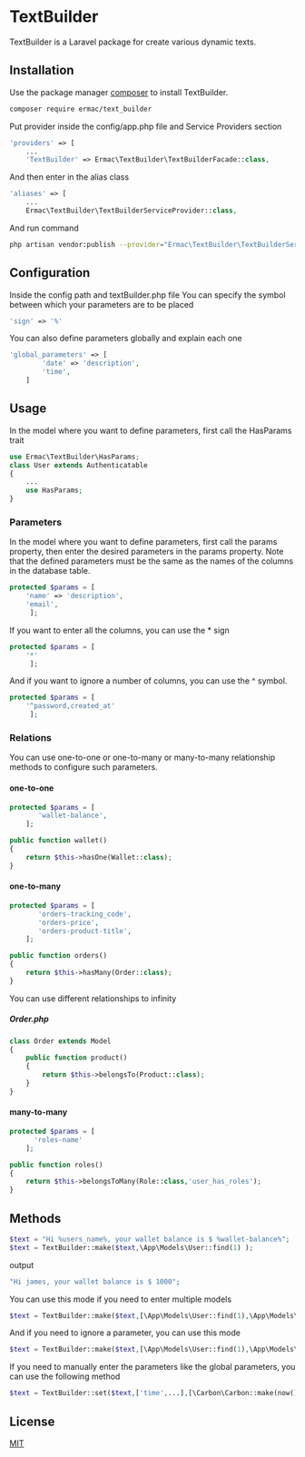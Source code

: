 # TextBuilder

TextBuilder is a Laravel package for create various dynamic texts.

## Installation

Use the package manager [composer](https://getcomposer.org/) to install TextBuilder.

```bash
composer require ermac/text_builder
```
Put provider inside the config/app.php file and Service Providers section
```php
'providers' => [    
    ...
    'TextBuilder' => Ermac\TextBuilder\TextBuilderFacade::class,
```

And then enter in the alias class 
```php
'aliases' => [    
    ...
    Ermac\TextBuilder\TextBuilderServiceProvider::class,
```
And run command
```bash
php artisan vendor:publish --provider="Ermac\TextBuilder\TextBuilderServiceProvider" --tag=config
```
## Configuration
Inside the config path and textBuilder.php file
You can specify the symbol between which your parameters are to be placed
```php
'sign' => '%'
```
You can also define parameters globally and explain each one
```php
'global_parameters' => [
        'date' => 'description',
        'time',
    ]
```

## Usage
In the model where you want to define parameters, first call the HasParams trait
```php
use Ermac\TextBuilder\HasParams;
class User extends Authenticatable
{
    ...
    use HasParams;
}
```
### Parameters
In the model where you want to define parameters, first call the params property, then enter the desired parameters in the params property. Note that the defined parameters must be the same as the names of the columns in the database table.
```php
protected $params = [
    'name' => 'description',
    'email',
     ];
```
If you want to enter all the columns, you can use the * sign
```php
protected $params = [
    '*'
     ];
```
And if you want to ignore a number of columns, you can use the ^ symbol.
```php
protected $params = [
    '^password,created_at'
     ];
```
### Relations 
You can use one-to-one or one-to-many or many-to-many relationship methods to configure such parameters.

#### one-to-one 
```php
protected $params = [
       'wallet-balance',
    ];

public function wallet()
{
    return $this->hasOne(Wallet::class);
}
```
#### one-to-many
```php
protected $params = [
       'orders-tracking_code',
       'orders-price',
       'orders-product-title',
    ];

public function orders()
{
    return $this->hasMany(Order::class);
}
```
You can use different relationships to infinity
##### Order.php
```php
class Order extends Model
{
    public function product()
    {
        return $this->belongsTo(Product::class);
    }
}
```
#### many-to-many
```php
protected $params = [
      'roles-name'
    ];

public function roles()
{
    return $this->belongsToMany(Role::class,'user_has_roles');
}
```
## Methods
```php
$text = "Hi %users_name%, your wallet balance is $ %wallet-balance%";
$text = TextBuilder::make($text,\App\Models\User::find(1) );
```
output
```php
"Hi james, your wallet balance is $ 1000";
```
You can use this mode if you need to enter multiple models
```php
$text = TextBuilder::make($text,[\App\Models\User::find(1),\App\Models\Order::find(1)] );
```
And if you need to ignore a parameter, you can use this mode
```php
$text = TextBuilder::make($text,[\App\Models\User::find(1),\App\Models\Order::find(1)] ,['users_password',...]);
```
If you need to manually enter the parameters like the global parameters, you can use the following method
```php
$text = TextBuilder::set($text,['time',...],[\Carbon\Carbon::make(now())->format('H:m'),...]);
```

## License
[MIT](https://choosealicense.com/licenses/mit/)
